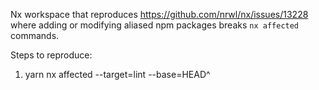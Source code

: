 Nx workspace that reproduces https://github.com/nrwl/nx/issues/13228 where adding or modifying aliased npm packages breaks `nx affected` commands.

Steps to reproduce:

1. yarn nx affected --target=lint --base=HEAD^
